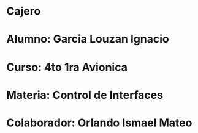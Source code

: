 # Cajero
# Alumno: Garcia Louzan Ignacio
# Curso: 4to 1ra Avionica
# Materia: Control de Interfaces
# Colaborador: Orlando Ismael Mateo
